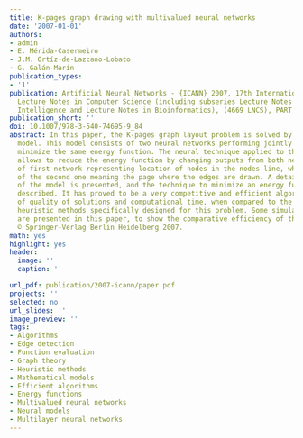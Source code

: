 ```yaml
---
title: K-pages graph drawing with multivalued neural networks
date: '2007-01-01'
authors:
- admin
- E. Mérida-Casermeiro
- J.M. Ortíz-de-Lazcano-Lobato
- G. Galán-Marín
publication_types: 
- '1'
publication: Artificial Neural Networks - {ICANN} 2007, 17th International Conference,
  Lecture Notes in Computer Science (including subseries Lecture Notes in Artificial
  Intelligence and Lecture Notes in Bioinformatics), (4669 LNCS), PART 2, _pp. 816-825_
publication_short: ''
doi: 10.1007/978-3-540-74695-9_84
abstract: In this paper, the K-pages graph layout problem is solved by a new neural
  model. This model consists of two neural networks performing jointly in order to
  minimize the same energy function. The neural technique applied to this problem
  allows to reduce the energy function by changing outputs from both networks -outputs
  of first network representing location of nodes in the nodes line, while the outputs
  of the second one meaning the page where the edges are drawn. A detailed description
  of the model is presented, and the technique to minimize an energy function is fully
  described. It has proved to be a very competitive and efficient algorithm, in terms
  of quality of solutions and computational time, when compared to the state-of-the-art
  heuristic methods specifically designed for this problem. Some simulation results
  are presented in this paper, to show the comparative efficiency of the methods.
  © Springer-Verlag Berlin Heidelberg 2007.
math: yes
highlight: yes
header:
  image: ''
  caption: ''

url_pdf: publication/2007-icann/paper.pdf
projects: ''
selected: no
url_slides: ''
image_preview: ''
tags:
- Algorithms
- Edge detection
- Function evaluation
- Graph theory
- Heuristic methods
- Mathematical models
- Efficient algorithms
- Energy functions
- Multivalued neural networks
- Neural models
- Multilayer neural networks
---
```

